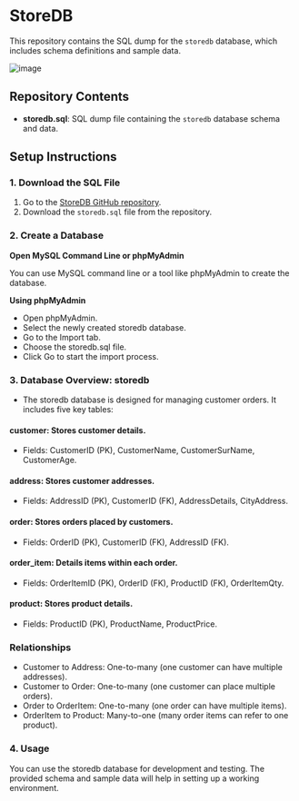 # StoreDB

This repository contains the SQL dump for the `storedb` database, which includes schema definitions and sample data.

![image](https://github.com/user-attachments/assets/9374ec4f-3703-4efc-8902-b0cddc62724f)


## Repository Contents

- **storedb.sql**: SQL dump file containing the `storedb` database schema and data.

## Setup Instructions

### 1. **Download the SQL File**

1. Go to the [StoreDB GitHub repository](https://github.com/MihaiPopescu31/StoreDB).
2. Download the `storedb.sql` file from the repository.

### 2. **Create a Database**

**Open MySQL Command Line or phpMyAdmin**

   You can use MySQL command line or a tool like phpMyAdmin to create the database.

**Using phpMyAdmin**

- Open phpMyAdmin.
- Select the newly created storedb database.
- Go to the Import tab.
- Choose the storedb.sql file.
- Click Go to start the import process.


### 3. **Database Overview: storedb**

- The storedb database is designed for managing customer orders. It includes five key tables:

 #### customer: Stores customer details.

 - Fields: CustomerID (PK), CustomerName, CustomerSurName, CustomerAge.
 #### address: Stores customer addresses.

 - Fields: AddressID (PK), CustomerID (FK), AddressDetails, CityAddress.
####  order: Stores orders placed by customers.

 - Fields: OrderID (PK), CustomerID (FK), AddressID (FK).
#### order_item: Details items within each order.

- Fields: OrderItemID (PK), OrderID (FK), ProductID (FK), OrderItemQty.
#### product: Stores product details.

 - Fields: ProductID (PK), ProductName, ProductPrice.



### Relationships
 - Customer to Address: One-to-many (one customer can have multiple addresses).
 - Customer to Order: One-to-many (one customer can place multiple orders).
 - Order to OrderItem: One-to-many (one order can have multiple items).
 - OrderItem to Product: Many-to-one (many order items can refer to one product).


### 4. **Usage**
You can use the storedb database for development and testing. The provided schema and sample data will help in setting up a working environment.
